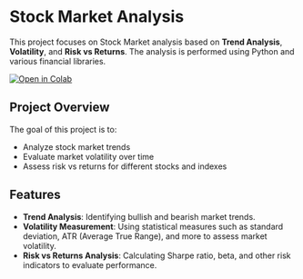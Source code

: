 # Stock Market Analysis

This project focuses on Stock Market analysis based on **Trend Analysis**, **Volatility**, and **Risk vs Returns**. The analysis is performed using Python and various financial libraries.

[![Open in Colab](https://colab.research.google.com/assets/colab-badge.svg)](https://colab.research.google.com/drive/1NF7EBy3vb5Ze6Gd4WdKcVGUY7MGzBzQN?usp=sharing)

## Project Overview

The goal of this project is to:
- Analyze stock market trends
- Evaluate market volatility over time
- Assess risk vs returns for different stocks and indexes

## Features
- **Trend Analysis**: Identifying bullish and bearish market trends.
- **Volatility Measurement**: Using statistical measures such as standard deviation, ATR (Average True Range), and more to assess market volatility.
- **Risk vs Returns Analysis**: Calculating Sharpe ratio, beta, and other risk indicators to evaluate performance.
